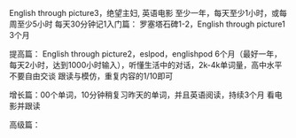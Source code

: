 
English through picture3，绝望主妇, 英语电影
至少一年，每天至少1小时，或每周至少5小时
每天30分钟记1入门篇：
罗塞塔石碑1-2，English through picture1
3个月

提高篇：
English through picture2，eslpod，englishpod
6个月（最好一年，每天2小时，达到1000小时输入），听懂生活中的对话，2k-4k单词量，高中水平
不要自由交谈
跟读与模仿，重复内容的1/10即可

增长篇：00个单词，10分钟稍复习昨天的单词，并且英语阅读，持续3个月
看电影并跟读

高级篇：